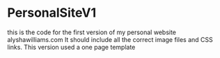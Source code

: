 # PersonalSiteV1
this is the code for the first version of my personal website alyshawilliams.com
It should include all the correct image files and CSS links. This version used a one page template
